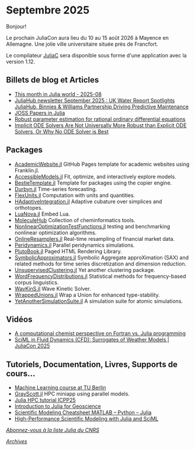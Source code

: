 # Septembre 2025 

Bonjour! 

Le prochain JuliaCon aura lieu du 10 au 15 août 2026 à Mayence en Allemagne. Une jolie ville universitaire située près de Francfort.

Le compilateur [JuliaC](https://github.com/JuliaLang/JuliaC.jl) sera disponible sous forme d'une application avec la version 1.12.

## Billets de blog et Articles

- [This month in Julia world - 2025-08](https://discourse.julialang.org/t/this-month-in-julia-world-2025-08/132405)
- [JuliaHub newsletter September 2025 : UK Water Report Spotlights JuliaHub, Binnies & Williams Partnership Driving Predictive Maintenance](https://juliahub.com/blog/september-2025-newsletter)
- [JOSS Papers in Julia](https://joss.theoj.org/papers/in/Julia)
- [Robust parameter estimation for rational ordinary differential equations](https://www.sciencedirect.com/science/article/abs/pii/S0096300325003649)
- [Implicit ODE Solvers Are Not Universally More Robust than Explicit ODE Solvers, Or Why No ODE Solver is Best](https://www.stochasticlifestyle.com/implicit-ode-solvers-are-not-universally-more-robust-than-explicit-ode-solvers-or-why-no-ode-solver-is-best/)

## Packages

- [AcademicWebsite.jl](https://github.com/Cavenfish/AcademicWebsite.jl) GitHub Pages template for academic websites using Franklin.jl.
- [AccessibleModels.jl](https://github.com/JuliaAPlavin/AccessibleModels.jl) Fit, optimize, and interactively explore models.
- [BestieTemplate.jl](https://github.com/JuliaBesties/BestieTemplate.jl) Template for packages using the copier engine.
- [Durbyn.jl](https://github.com/taf-society/Durbyn.jl) Time-series forecasting.
- [FlexUnits.jl](https://github.com/Deduction42/FlexUnits.jl) Computation with units and quantities.
- [HAdaptiveIntegration.jl](https://github.com/zmoitier/HAdaptiveIntegration.jl) Adaptive cubature over simplices and orthotopes.
- [LuaNova.jl](https://github.com/raphasampaio/LuaNova.jl) Embed Lua.
- [MoleculeHub](https://github.com/MoleculeHub) Collection of cheminformatics tools.
- [NonlinearOptimizationTestFunctions.jl](https://github.com/UweAlex/NonlinearOptimizationTestFunctions.jl) testing and benchmarking nonlinear optimization algorithms.
- [OnlineResamplers.jl](https://github.com/femtotrader/OnlineResamplers.jl) Real-time resampling of financial market data.
- [Peridynamics.jl](https://github.com/kaipartmann/Peridynamics.jl) Parallel peridynamics simulations.
- [PlutoBook.jl](https://github.com/aviks/PlutoBook.jl) Paged HTML Rendering Library.
- [SymbolicApproximators.jl](https://github.com/myersm0/SymbolicApproximators.jl) Symbolic Aggregate approXimation (SAX) and related methods for time series discretization and dimension reduction.
- [UnsupervisedClustering.jl](https://github.com/raphasampaio/UnsupervisedClustering.jl) Yet another clustering package.
- [WordFrequencyDistributions.jl](https://github.com/myersm0/WordFrequencyDistributions.jl) Statistical methods for frequency-based corpus linguistics.
- [WavKinS.jl](https://github.com/gkrstulovic/WavKinS.jl) Wave Kinetic Solver.
- [WrappedUnions.jl](https://github.com/Tortar/WrappedUnions.jl) Wrap a Union for enhanced type-stability.
- [YetAnotherSimulationSuite.jl](https://github.com/Cavenfish/YetAnotherSimulationSuite.jl) A simulation suite for atomic simulations.

## Vidéos

- [A computational chemist perspective on Fortran vs. Julia programming](https://www.youtube.com/watch?v=sd3KOrBYfQg)
- [SciML in Fluid Dynamics (CFD): Surrogates of Weather Models | JuliaCon 2025](https://www.youtube.com/watch?v=PfRxU2kMysU)

## Tutoriels, Documentation, Livres, Supports de cours...

- [Machine Learning course at TU Berlin](https://github.com/adrhill/julia-ml-course)
- [GrayScott.jl](https://github.com/JuliaORNL/GrayScott.jl) HPC miniapp using parallel models.
- [Julia HPC tutorial ICPP25](https://github.com/JuliaParallel/julia-hpc-tutorial-icpp25)
- [Introduction to Julia for Geoscience](https://github.com/JordiBolibar/Julia-intro-for-geoscience-EGU2024)
- [Scientific Modeling Cheatsheet MATLAB – Python – Julia](https://sciml.github.io/Scientific_Modeling_Cheatsheet/scientific_modeling_cheatsheet)
- [High-Performance Scientific Modeling with Julia and SciML](https://github.com/SciML/Julia_Modeling_Workshop)

[*Abonnez-vous à la liste Julia du CNRS*](https://listes.services.cnrs.fr/wws/subscribe/julia)

[*Archives*](https://pnavaro.github.io/NouvellesJulia)
